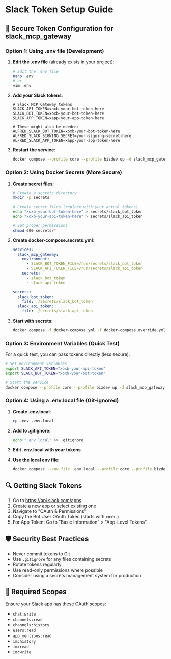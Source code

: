 # Slack Token Setup Guide

## 🔐 Secure Token Configuration for slack_mcp_gateway

### Option 1: Using .env file (Development)

1. **Edit the .env file** (already exists in your project):
   ```bash
   # Edit the .env file
   nano .env
   # or
   vim .env
   ```

2. **Add your Slack tokens**:
   ```env
   # Slack MCP Gateway tokens
   SLACK_API_TOKEN=xoxb-your-bot-token-here
   SLACK_BOT_TOKEN=xoxb-your-bot-token-here
   SLACK_APP_TOKEN=xapp-your-app-token-here

   # These might also be needed:
   ALFRED_SLACK_BOT_TOKEN=xoxb-your-bot-token-here
   ALFRED_SLACK_SIGNING_SECRET=your-signing-secret-here
   ALFRED_SLACK_APP_TOKEN=xapp-your-app-token-here
   ```

3. **Restart the service**:
   ```bash
   docker compose --profile core --profile bizdev up -d slack_mcp_gateway
   ```

### Option 2: Using Docker Secrets (More Secure)

1. **Create secret files**:
   ```bash
   # Create a secrets directory
   mkdir -p secrets

   # Create secret files (replace with your actual tokens)
   echo "xoxb-your-bot-token-here" > secrets/slack_bot_token
   echo "xoxb-your-api-token-here" > secrets/slack_api_token

   # Set proper permissions
   chmod 600 secrets/*
   ```

2. **Create docker-compose.secrets.yml**:
   ```yaml
   services:
     slack_mcp_gateway:
       environment:
         - SLACK_BOT_TOKEN_FILE=/run/secrets/slack_bot_token
         - SLACK_API_TOKEN_FILE=/run/secrets/slack_api_token
       secrets:
         - slack_bot_token
         - slack_api_token

   secrets:
     slack_bot_token:
       file: ./secrets/slack_bot_token
     slack_api_token:
       file: ./secrets/slack_api_token
   ```

3. **Start with secrets**:
   ```bash
   docker compose -f docker-compose.yml -f docker-compose.override.yml -f docker-compose.secrets.yml up -d slack_mcp_gateway
   ```

### Option 3: Environment Variables (Quick Test)

For a quick test, you can pass tokens directly (less secure):

```bash
# Set environment variables
export SLACK_API_TOKEN="xoxb-your-api-token"
export SLACK_BOT_TOKEN="xoxb-your-bot-token"

# Start the service
docker compose --profile core --profile bizdev up -d slack_mcp_gateway
```

### Option 4: Using a .env.local file (Git-ignored)

1. **Create .env.local**:
   ```bash
   cp .env .env.local
   ```

2. **Add to .gitignore**:
   ```bash
   echo ".env.local" >> .gitignore
   ```

3. **Edit .env.local with your tokens**

4. **Use the local env file**:
   ```bash
   docker compose --env-file .env.local --profile core --profile bizdev up -d slack_mcp_gateway
   ```

## 🔍 Getting Slack Tokens

1. Go to https://api.slack.com/apps
2. Create a new app or select existing one
3. Navigate to "OAuth & Permissions"
4. Copy the Bot User OAuth Token (starts with `xoxb-`)
5. For App Token: Go to "Basic Information" > "App-Level Tokens"

## 🛡️ Security Best Practices

- Never commit tokens to Git
- Use `.gitignore` for any files containing secrets
- Rotate tokens regularly
- Use read-only permissions where possible
- Consider using a secrets management system for production

## 📝 Required Scopes

Ensure your Slack app has these OAuth scopes:
- `chat:write`
- `channels:read`
- `channels:history`
- `users:read`
- `app_mentions:read`
- `im:history`
- `im:read`
- `im:write`
